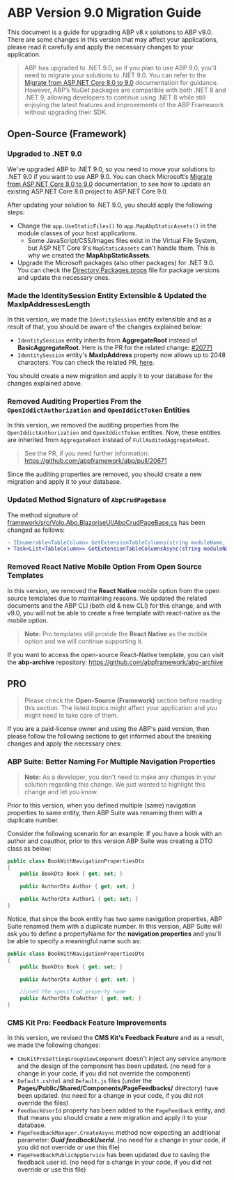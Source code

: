 # ABP Version 9.0 Migration Guide

This document is a guide for upgrading ABP v8.x solutions to ABP v9.0. There are some changes in this version that may affect your applications, please read it carefully and apply the necessary changes to your application.

> ABP has upgraded to .NET 9.0, so if you plan to use ABP 9.0, you’ll need to migrate your solutions to .NET 9.0. You can refer to the [Migrate from ASP.NET Core 8.0 to 9.0](https://learn.microsoft.com/en-us/aspnet/core/migration/80-90) documentation for guidance. However, ABP’s NuGet packages are compatible with both .NET 8 and .NET 9, allowing developers to continue using .NET 8 while still enjoying the latest features and improvements of the ABP Framework without upgrading their SDK.

## Open-Source (Framework)

### Upgraded to .NET 9.0

We've upgraded ABP to .NET 9.0, so you need to move your solutions to .NET 9.0 if you want to use ABP 9.0. You can check Microsoft’s [Migrate from ASP.NET Core 8.0 to 9.0](https://learn.microsoft.com/en-us/aspnet/core/migration/80-90) documentation, to see how to update an existing ASP.NET Core 8.0 project to ASP.NET Core 9.0.

After updating your solution to .NET 9.0, you should apply the following steps:

* Change the `app.UseStaticFiles()` to `app.MapAbpStaticAssets()` in the module classes of your host applications.
    * Some JavaScript/CSS/Images files exist in the Virtual File System, but ASP NET Core 9's `MapStaticAssets` can't handle them. This is why we created the **MapAbpStaticAssets**.
* Upgrade the Microsoft packages (also other packages) for .NET 9.0. You can check the [Directory.Packages.props](https://github.com/abpframework/abp/blob/rel-9.0/Directory.Packages.props) file for package versions and update the necessary ones.

### Made the IdentitySession Entity Extensible & Updated the MaxIpAddressesLength

In this version, we made the `IdentitySession` entity extensible and as a result of that, you should be aware of the changes explained below:

* `IdentitySession` entity inherits from **AggregateRoot** instead of **BasicAggregateRoot**. Here is the PR for the related change: [#20771](https://github.com/abpframework/abp/pull/20771)
* `IdentitySession` entity's **MaxIpAddress** property now allows up to 2048 characters. You can check the related PR, [here](https://github.com/abpframework/abp/pull/20819).

You should create a new migration and apply it to your database for the changes explained above.

### Removed Auditing Properties From the `OpenIddictAuthorization` and `OpenIddictToken` Entities

In this version, we removed the auditing properties from the `OpenIddictAuthorization` and `OpenIddictToken` entities. Now, these entities are inherited from `AggregateRoot` instead of `FullAuditedAggregateRoot`.

> See the PR, if you need further information: https://github.com/abpframework/abp/pull/20671

Since the auditing properties are removed, you should create a new migration and apply it to your database.

### Updated Method Signature of `AbpCrudPageBase`

The method signature of [framework/src/Volo.Abp.BlazoriseUI/AbpCrudPageBase.cs](https://github.com/abpframework/abp/blob/dev/framework/src/Volo.Abp.BlazoriseUI/AbpCrudPageBase.cs) has been changed as follows:

```diff
- IEnumerable<TableColumn> GetExtensionTableColumns(string moduleName, string entityType) 
+ Task<List<TableColumn>> GetExtensionTableColumnsAsync(string moduleName, string entityType)
```

### Removed React Native Mobile Option From Open Source Templates

In this version, we removed the **React Native** mobile option from the open source templates due to maintaining reasons. We updated the related documents and the ABP CLI (both old & new CLI) for this change, and with v9.0, you will not be able to create a free template with react-native as the mobile option.

> **Note:** Pro templates still provide the **React Native** as the mobile option and we will continue supporting it.

If you want to access the open-source React-Native template, you can visit the **abp-archive** repository: https://github.com/abpframework/abp-archive

## PRO

> Please check the **Open-Source (Framework)** section before reading this section. The listed topics might affect your application and you might need to take care of them.

If you are a paid-license owner and using the ABP's paid version, then please follow the following sections to get informed about the breaking changes and apply the necessary ones:

### ABP Suite: Better Naming For Multiple Navigation Properties

> **Note:** As a developer, you don't need to make any changes in your solution regarding this change. We just wanted to highlight this change and let you know.

Prior to this version, when you defined multiple (same) navigation properties to same entity, then ABP Suite was renaming them with a duplicate number.

Consider the following scenario for an example: If you have a book with an author and coauthor, prior to this version ABP Suite was creating a DTO class as below:

```csharp
public class BookWithNavigationPropertiesDto
{
    public BookDto Book { get; set; }

    public AuthorDto Author { get; set; }

    public AuthorDto Author1 { get; set; }
}
```

Notice, that since the book entity has two same navigation properties, ABP Suite renamed them with a duplicate number. In this version, ABP Suite will ask you to define a propertyName for the **navigation properties** and you'll be able to specify a meaningful name such as:

```csharp
public class BookWithNavigationPropertiesDto
{
    public BookDto Book { get; set; }

    public AuthorDto Author { get; set; }

    //used the specified property name
    public AuthorDto CoAuthor { get; set; }
}
```

### CMS Kit Pro: Feedback Feature Improvements

In this version, we revised the **CMS Kit's Feedback Feature** and as a result, we made the following changes:

* `CmsKitProSettingGroupViewComponent` doesn't inject any service anymore and the design of the component has been updated. (no need for a change in your code, if you did not override the component)
* `Default.cshtml` and `Default.js` files (under the **Pages/Public/Shared/Components/PageFeedbacks/** directory) have been updated. (no need for a change in your code, if you did not override the files)
* `FeedbackUserId` property has been added to the `PageFeedback` entity, and that means you should create a new migration and apply it to your database.
* `PageFeedbackManager.CreateAsync` method now expecting an additional parameter: ***Guid feedbackUserId***. (no need for a change in your code, if you did not override or use this file)
* `PageFeedbackPublicAppService` has been updated due to saving the feedback user id. (no need for a change in your code, if you did not override or use this file)
